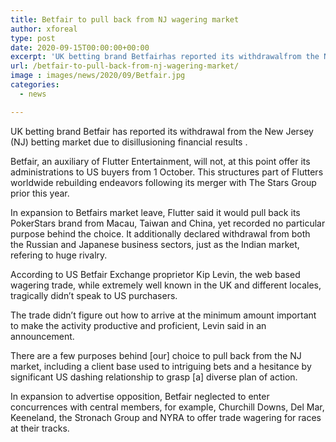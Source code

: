```yaml
---
title: Betfair to pull back from NJ wagering market
author: xforeal 
type: post
date: 2020-09-15T00:00:00+00:00
excerpt: 'UK betting brand Betfairhas reported its withdrawalfrom the New Jersey(NJ) gamblingmarketdue to disappointingfinancialresults '
url: /betfair-to-pull-back-from-nj-wagering-market/
image : images/news/2020/09/Betfair.jpg
categories:
  - news

---
```

<span data-contrast="auto">UK betting brand Betfair </span><span data-contrast="auto">has reported its withdrawal </span><span data-contrast="auto">from the New Jersey </span><span data-contrast="auto">(NJ) betting </span><span data-contrast="auto">market </span><span data-contrast="auto">due to disillusioning </span><span data-contrast="auto">financial </span><span data-contrast="auto">results </span><span data-contrast="auto">. </span><span data-ccp-props='{"335551550":6,"335551620":6}' />

<span data-contrast="auto">Betfair, an auxiliary of Flutter Entertainment, will not, at this point offer its administrations to US buyers from 1 October. This structures part of Flutters worldwide rebuilding endeavors following its merger with The Stars Group prior this year. </span><span data-ccp-props='{"335551550":6,"335551620":6}' />

<span data-contrast="auto">In expansion to Betfairs market leave, Flutter said it would pull back its </span><span data-contrast="auto">PokerStars </span><span data-contrast="auto">brand from Macau, Taiwan and China, yet recorded no particular purpose behind the choice. It additionally declared withdrawal from both the Russian and Japanese business sectors, just as the Indian market, refering to huge rivalry. </span><span data-ccp-props='{"335551550":6,"335551620":6}' />

<span data-contrast="auto">According to US Betfair Exchange proprietor Kip Levin, the web based wagering trade, while extremely well known in the UK and different locales, tragically didn&#8217;t speak to US purchasers. </span><span data-ccp-props='{"335551550":6,"335551620":6}' />

<span data-contrast="auto">The trade didn&#8217;t figure out how to arrive at the minimum amount important to make the activity productive and proficient, Levin said in an announcement. </span><span data-ccp-props='{"335551550":6,"335551620":6}' />

<span data-contrast="auto">There are a few purposes behind [our] choice to pull back from the NJ market, including a client base used to intriguing bets and a hesitance by significant US dashing relationship to grasp [a] diverse plan of action. </span><span data-ccp-props='{"335551550":6,"335551620":6}' />

<span data-contrast="auto">In expansion to advertise opposition, Betfair neglected to enter concurrences with central members, for example, Churchill Downs, Del Mar, Keeneland, the </span><span data-contrast="auto">Stronach </span><span data-contrast="auto">Group and NYRA to offer trade wagering for races at their tracks. </span><span data-ccp-props='{"335551550":6,"335551620":6}' />

<span data-ccp-props='{"335551550":6,"335551620":6}' />